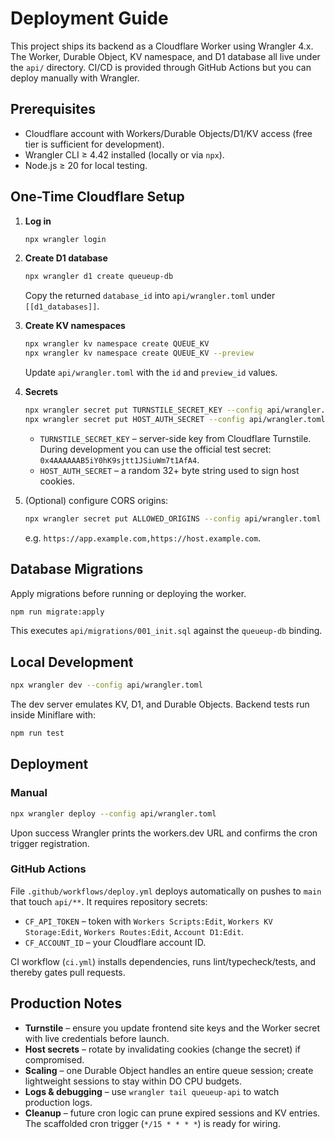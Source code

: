 # Deployment Guide

This project ships its backend as a Cloudflare Worker using Wrangler 4.x. The Worker, Durable Object, KV namespace, and D1 database all live under the `api/` directory. CI/CD is provided through GitHub Actions but you can deploy manually with Wrangler.

## Prerequisites

- Cloudflare account with Workers/Durable Objects/D1/KV access (free tier is sufficient for development).
- Wrangler CLI ≥ 4.42 installed (locally or via `npx`).
- Node.js ≥ 20 for local testing.

## One-Time Cloudflare Setup

1. **Log in**
   ```sh
   npx wrangler login
   ```

2. **Create D1 database**
   ```sh
   npx wrangler d1 create queueup-db
   ```
   Copy the returned `database_id` into `api/wrangler.toml` under `[[d1_databases]]`.

3. **Create KV namespaces**
   ```sh
   npx wrangler kv namespace create QUEUE_KV
   npx wrangler kv namespace create QUEUE_KV --preview
   ```
   Update `api/wrangler.toml` with the `id` and `preview_id` values.

4. **Secrets**
   ```sh
   npx wrangler secret put TURNSTILE_SECRET_KEY --config api/wrangler.toml
   npx wrangler secret put HOST_AUTH_SECRET --config api/wrangler.toml
   ```
   - `TURNSTILE_SECRET_KEY` – server-side key from Cloudflare Turnstile. During development you can use the official test secret: `0x4AAAAAAB5iY0hK9sjtt1JSiuWm7t1AfA4`.
   - `HOST_AUTH_SECRET` – a random 32+ byte string used to sign host cookies.

5. (Optional) configure CORS origins:
   ```sh
   npx wrangler secret put ALLOWED_ORIGINS --config api/wrangler.toml
   ```
   e.g. `https://app.example.com,https://host.example.com`.

## Database Migrations

Apply migrations before running or deploying the worker.

```sh
npm run migrate:apply
```

This executes `api/migrations/001_init.sql` against the `queueup-db` binding.

## Local Development

```sh
npx wrangler dev --config api/wrangler.toml
```

The dev server emulates KV, D1, and Durable Objects. Backend tests run inside Miniflare with:

```sh
npm run test
```

## Deployment

### Manual

```sh
npx wrangler deploy --config api/wrangler.toml
```

Upon success Wrangler prints the workers.dev URL and confirms the cron trigger registration.

### GitHub Actions

File `.github/workflows/deploy.yml` deploys automatically on pushes to `main` that touch `api/**`. It requires repository secrets:

- `CF_API_TOKEN` – token with `Workers Scripts:Edit`, `Workers KV Storage:Edit`, `Workers Routes:Edit`, `Account D1:Edit`.
- `CF_ACCOUNT_ID` – your Cloudflare account ID.

CI workflow (`ci.yml`) installs dependencies, runs lint/typecheck/tests, and thereby gates pull requests.

## Production Notes

- **Turnstile** – ensure you update frontend site keys and the Worker secret with live credentials before launch.
- **Host secrets** – rotate by invalidating cookies (change the secret) if compromised.
- **Scaling** – one Durable Object handles an entire queue session; create lightweight sessions to stay within DO CPU budgets.
- **Logs & debugging** – use `wrangler tail queueup-api` to watch production logs.
- **Cleanup** – future cron logic can prune expired sessions and KV entries. The scaffolded cron trigger (`*/15 * * * *`) is ready for wiring.
